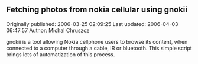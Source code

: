 ## Fetching photos from nokia cellular using gnokii 
Originally published: 2006-03-25 02:09:25 
Last updated: 2006-04-03 06:47:57 
Author: Michal Chruszcz 
 
gnokii is a tool allowing Nokia cellphone users to browse its content, when connected to a computer through a cable, IR or bluetooth. This simple script brings lots of automatization of this process.